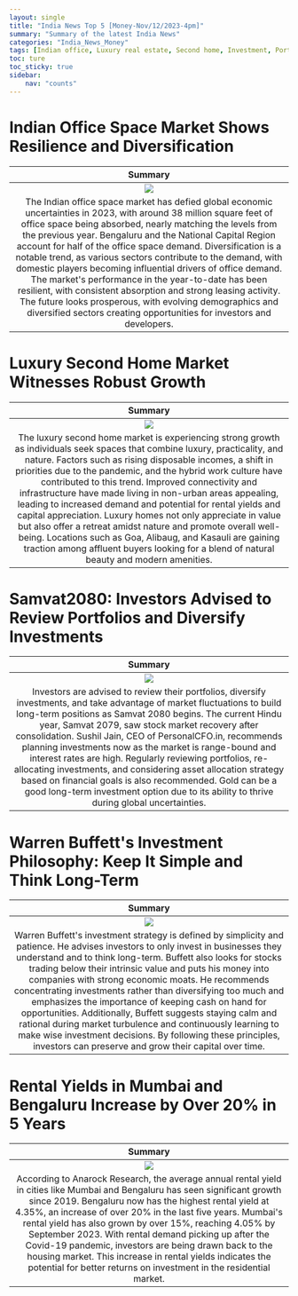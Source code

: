 ```yaml
---
layout: single
title: "India News Top 5 [Money-Nov/12/2023-4pm]"
summary: "Summary of the latest India News"
categories: "India_News_Money"
tags: [Indian office, Luxury real estate, Second home, Investment, Portfolio, Investments, Market, Rental, Mumbai, Bengaluru, Warren Buffett]
toc: ture
toc_sticky: true
sidebar:
    nav: "counts"
---
```


<style>
table th:first-of-type {
    width: 1%;
}
table th:nth-of-type(2) {
    width: 1%;
}
table th:nth-of-type(3) {
    width: 1%;
}
</style>

# Indian Office Space Market Shows Resilience and Diversification

Summary | 
:---:|
![](https://www.financialexpress.com/wp-content/uploads/2023/11/office.jpg?w=1024) |
The Indian office space market has defied global economic uncertainties in 2023, with around 38 million square feet of office space being absorbed, nearly matching the levels from the previous year. Bengaluru and the National Capital Region account for half of the office space demand. Diversification is a notable trend, as various sectors contribute to the demand, with domestic players becoming influential drivers of office demand. The market's performance in the year-to-date has been resilient, with consistent absorption and strong leasing activity. The future looks prosperous, with evolving demographics and diversified sectors creating opportunities for investors and developers. |

# Luxury Second Home Market Witnesses Robust Growth

Summary | 
:---:|
![](https://www.financialexpress.com/wp-content/uploads/2023/11/luxury-real-estate.jpg?w=1024) |
The luxury second home market is experiencing strong growth as individuals seek spaces that combine luxury, practicality, and nature. Factors such as rising disposable incomes, a shift in priorities due to the pandemic, and the hybrid work culture have contributed to this trend. Improved connectivity and infrastructure have made living in non-urban areas appealing, leading to increased demand and potential for rental yields and capital appreciation. Luxury homes not only appreciate in value but also offer a retreat amidst nature and promote overall well-being. Locations such as Goa, Alibaug, and Kasauli are gaining traction among affluent buyers looking for a blend of natural beauty and modern amenities. |

# Samvat2080: Investors Advised to Review Portfolios and Diversify Investments

Summary | 
:---:|
![](https://www.financialexpress.com/wp-content/uploads/2023/11/Investment-1.jpg?w=1024) |
Investors are advised to review their portfolios, diversify investments, and take advantage of market fluctuations to build long-term positions as Samvat 2080 begins. The current Hindu year, Samvat 2079, saw stock market recovery after consolidation. Sushil Jain, CEO of PersonalCFO.in, recommends planning investments now as the market is range-bound and interest rates are high. Regularly reviewing portfolios, re-allocating investments, and considering asset allocation strategy based on financial goals is also recommended. Gold can be a good long-term investment option due to its ability to thrive during global uncertainties. |

# Warren Buffett's Investment Philosophy: Keep It Simple and Think Long-Term

Summary | 
:---:|
![](https://www.financialexpress.com/wp-content/uploads/2023/11/warren-buffet-quotes.png?w=1024) |
Warren Buffett's investment strategy is defined by simplicity and patience. He advises investors to only invest in businesses they understand and to think long-term. Buffett also looks for stocks trading below their intrinsic value and puts his money into companies with strong economic moats. He recommends concentrating investments rather than diversifying too much and emphasizes the importance of keeping cash on hand for opportunities. Additionally, Buffett suggests staying calm and rational during market turbulence and continuously learning to make wise investment decisions. By following these principles, investors can preserve and grow their capital over time. |

# Rental Yields in Mumbai and Bengaluru Increase by Over 20% in 5 Years

Summary | 
:---:|
![](https://www.financialexpress.com/wp-content/uploads/2023/11/rent.jpg?w=1024) |
According to Anarock Research, the average annual rental yield in cities like Mumbai and Bengaluru has seen significant growth since 2019. Bengaluru now has the highest rental yield at 4.35%, an increase of over 20% in the last five years. Mumbai's rental yield has also grown by over 15%, reaching 4.05% by September 2023. With rental demand picking up after the Covid-19 pandemic, investors are being drawn back to the housing market. This increase in rental yields indicates the potential for better returns on investment in the residential market. |